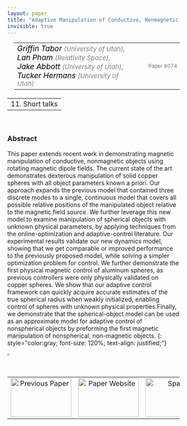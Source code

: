 ```yaml
---
layout: paper
title: "Adaptive Manipulation of Conductive, Nonmagnetic Objects via a Continuous Model of Magnetically Induced Force and Torque"
invisible: true
---
```

<head>
<style>
* {
  box-sizing: border-box;
}

#myInput {
  background-position: 10px 10px;
  background-repeat: no-repeat;
  width: 100%;
  font-size: 100%;
  padding: 12px 20px 12px 40px;
  border: 1px solid #ddd;
  margin-bottom: 12px;
}

#myTable, #myTableA {
  border-collapse: collapse;
  width: 100%;
  border: 1px solid #ddd;
  font-size: 100%;
}

#myTable th, #myTable td, #myTableA th, #myTableA td {
  text-align: left;
  padding: 12px;
}

#myTable tr, #myTableA tr {
  border-bottom: 1px solid #ddd;
}

#myTable tr.header, #myTable tr:hover, #myTableA tr.header, #myTableA tr:hover {
  background-color: #f1f1f1;
}


#eventcounter1 a {
    font-size: 12px;
    color: #ffffff;
    display: block;
}

#eventcounter1 a:hover {
    text-decoration: none;
}

#eventcounter2 a {
    font-size: 12px;
    color: #ffffff;
    display: block;
}

#eventcounter2 a:hover {
    text-decoration: none;
}

</style>
</head>

<table width = "95%" style="padding-left: 15px; margin-left: auto; margin-right: 10px;">
<tr><td style = "vertical-align: top; padding-right: 25px;" rowspan="2">
<span style="color:black; font-size: 110%;"><i>
Griffin Tabor <span style="color:gray; font-size: 85%">(University of Utah)</span><span style="color:gray; font-size: 100%">,</span><br>
Lan Pham <span style="color:gray; font-size: 85%">(Relativity Space)</span><span style="color:gray; font-size: 100%">,</span><br>
Jake Abbott <span style="color:gray; font-size: 85%">(University of Utah)</span><span style="color:gray; font-size: 100%">,</span><br>
Tucker Hermans <span style="color:gray; font-size: 85%">(University of Utah)</span>
</i></span>
</td>

<tr>
<td style="color:#777789; text-align:right; font-size: 75%; margin-right:10px;">Paper&nbsp;#074</td>
</tr>
</table>

<table width="80%" style="margin-top: 20px; margin-left: auto; margin-right: auto;">
  <tr>
    <td style="text-align:center;">11. Short talks</td>
  </tr>
</table>
<br>


### Abstract
This paper extends recent work in demonstrating magnetic manipulation of conductive, nonmagnetic objects using rotating magnetic dipole fields. The current state of the art demonstrates dexterous manipulation of solid copper spheres with all object parameters known a priori. Our approach expands the previous model that contained three discrete modes to a single, continuous model that covers all possible relative positions of the manipulated object relative to the magnetic field source. We further leverage this new model to examine manipulation of spherical objects with unknown physical parameters, by applying techniques from the online-optimization and adaptive-control literature. Our experimental results validate our new dynamics model, showing that we get comparable or improved performance to the previously proposed model, while solving a simpler optimization problem for control. We further demonstrate the first physical magnetic control of aluminum spheres, as previous controllers were only physically validated on copper spheres. We show that our adaptive control framework can quickly acquire accurate estimates of the true spherical radius when weakly initialized, enabling control of spheres with unknown physical properties.Finally, we demonstrate that the spherical-object model can be used as an approximate model for adaptive control of nonspherical objects by preforming the first magnetic manipulation of nonspherical, non-magnetic objects.
{: style="color:gray; font-size: 120%; text-align: justified;"}


<table width="100%" style="margin-top:40px;">
<tr>
    <td style="width: 30%; text-align: center;"><a href="{ site.baseurl }/program/papers/073/">
<img src="{ site.baseurl }/images/previous_paper_icon.png"
       alt="Previous Paper" width = "142"  height = "90"/> 
</a> </td>
<td style="text-align: center;"><a href="{{ site.baseurl }}/program/papers">
<img src="{{ site.baseurl }}/images/overview_icon.png"
       alt="Paper Website" width = "142"  height = "90"/> 
</a> </td>
    <td style="width: 30%; text-align: center;"> 
<img src="{{ site.baseurl }}/images/blank_icon.png"
       alt="Spacer" width = "142"  height = "90"/> 
            </td>
'</tr>
</table>
